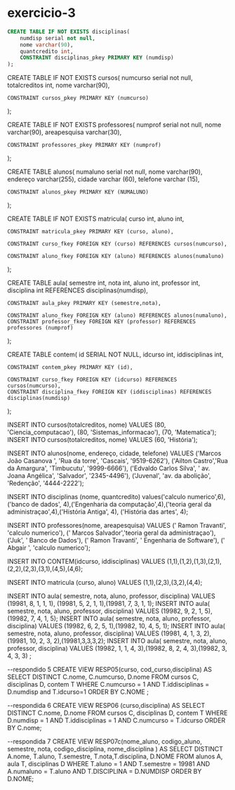 # exercicio-3
```sql
CREATE TABLE IF NOT EXISTS disciplinas(
	numdisp serial not null,
	nome varchar(90),
	quantcredito int,
	CONSTRAINT disciplinas_pkey PRIMARY KEY (numdisp)
);
```

CREATE TABLE IF NOT EXISTS cursos(
	numcurso serial not null,
	totalcreditos int,
	nome varchar(90),
	
	CONSTRAINT cursos_pkey PRIMARY KEY (numcurso)

);

CREATE TABLE IF NOT EXISTS professores(
	numprof serial not null,
	nome varchar(90),
	areapesquisa varchar(30),
	
	CONSTRAINT professores_pkey PRIMARY KEY (numprof)
);

CREATE TABLE alunos(
	numaluno serial not null,
	nome varchar(90),
	endereço varchar(255),
	cidade varchar (60),
	telefone varchar (15),
	
	CONSTRAINT alunos_pkey PRIMARY KEY (NUMALUNO)

);

CREATE TABLE IF NOT EXISTS matricula(
	curso int,
	aluno int,
	
	CONSTRAINT matricula_pkey PRIMARY KEY (curso, aluno),
	
	CONSTRAINT curso_fkey FOREIGN KEY (curso) REFERENCES cursos(numcurso),
	
	CONSTRAINT aluno_fkey FOREIGN KEY (aluno) REFERENCES alunos(numaluno)


);

CREATE TABLE aula(
	semestre int,
	nota int,
	aluno int,
	professor int,
	disciplina int REFERENCES disciplinas(numdisp),
	
	CONSTRAINT aula_pkey PRIMARY KEY (semestre,nota),
	
	CONSTRAINT aluno_fkey FOREIGN KEY (aluno) REFERENCES alunos(numaluno),
	CONSTRAINT professor_fkey FOREIGN KEY (professor) REFERENCES professores (numprof)

);

CREATE TABLE contem(
	id SERIAL NOT NULL,
	idcurso int,
	iddisciplinas int,
	
	
	CONSTRAINT contem_pkey PRIMARY KEY (id),
	
	CONSTRAINT curso_fkey FOREIGN KEY (idcurso) REFERENCES cursos(numcurso),
	CONSTRAINT disciplina_fkey FOREIGN KEY (iddisciplinas) REFERENCES disciplinas(numdisp)

);

INSERT INTO cursos(totalcreditos, nome) VALUES (80, 'Ciencia_computacao'), (80, 'Sistemas_informacao'), (70, 'Matematica'); 
INSERT INTO cursos(totalcreditos, nome) VALUES (60, 'História');

INSERT INTO alunos(nome, endereço, cidade, telefone) VALUES ('Marcos João Casanova ', 'Rua da torre', 'Cascais', '9519-6262'), ('Ailton Castro','Rua da Amargura', 'Timbucutu', '9999-6666'), ('Edvaldo Carlos Silva', ' av. Joana Angélica', 'Salvador', '2345-4496'), ('Juvenal', 'av. da abolição', 'Redenção', '4444-2222');

INSERT INTO disciplinas (nome, quantcredito) values('calculo numerico',6),('banco de dados', 4),('Engenharia da computação',4),('teoria geral da administraçao',4),('História Antiga', 4), ('História das artes', 4);

INSERT INTO professores(nome, areapesquisa) VALUES (' Ramon Travanti', 'calculo numerico'), (' Marcos Salvador','teoria geral da administraçao'), ('Juk', ' Banco de Dados'), (' Ramon Travanti', ' Engenharia de Software'), (' Abgair ', 'calculo numerico');

INSERT INTO CONTEM(idcurso, iddisciplinas) VALUES (1,1),(1,2),(1,3),(2,1),(2,2),(2,3),(3,1),(4,5),(4,6);

INSERT INTO matricula (curso, aluno) VALUES (1,1),(2,3),(3,2),(4,4);

INSERT INTO aula( semestre, nota, aluno, professor, disciplina) VALUES (19981, 8, 1, 1, 1), (19981, 5, 2, 1, 1),(19981, 7, 3, 1, 1);
INSERT INTO aula( semestre, nota, aluno, professor, disciplina) VALUES  (19982, 9, 2, 1, 5),(19982, 7, 4, 1, 5);
INSERT INTO aula( semestre, nota, aluno, professor, disciplina) VALUES  (19982, 6, 2, 5, 1),(19982, 10, 4, 5, 1); 
INSERT INTO aula( semestre, nota, aluno, professor, disciplina) VALUES  (19981, 4, 1, 3, 2),(19981, 10, 2, 3, 2),(19981,3,3,3,2);
INSERT INTO aula( semestre, nota, aluno, professor, disciplina) VALUES  (19982, 1, 1, 4, 3),(19982, 8, 2, 4, 3),(19982, 3, 4, 3, 3) ;

--respondido 5
CREATE VIEW RESP05(curso, cod_curso,disciplina)
AS
SELECT DISTINCT C.nome, C.numcurso, D.nome FROM cursos C, disciplinas D, contem T
WHERE C.numcurso = 1 AND T.iddisciplinas = D.numdisp and T.idcurso=1
ORDER BY C.NOME ;

--respondida 6
CREATE VIEW RESP06 (curso,disciplina)
AS
SELECT DISTINCT C.nome, D.nome FROM cursos C, disciplinas D, contem T
WHERE D.numdisp = 1 AND T.iddisciplinas = 1 AND C.numcurso = T.idcurso
ORDER BY C.nome;

--respondida 7
CREATE VIEW RESP07c(nome_aluno, codigo_aluno, semestre, nota, codigo_disciplina, nome_disciplina )
AS
SELECT DISTINCT A.nome, T.aluno, T.semestre, T.nota,T.disciplina, D.NOME FROM alunos A, aula T, disciplinas D
WHERE T.aluno = 1 AND T.semestre = 19981 AND A.numaluno = T.aluno AND T.DISCIPLINA = D.NUMDISP
ORDER BY D.NOME;



